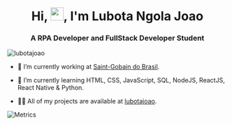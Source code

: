 <h1 align="center">Hi, <img src="https://raw.githubusercontent.com/kaueMarques/kaueMarques/master/hi.gif" width="30px">, I'm Lubota Ngola Joao</h1>
<h3 align="center">A RPA Developer and FullStack Developer Student</h3>
<p align="left"> <img src="https://komarev.com/ghpvc/?username=lubotajoao" alt="lubotajoao" /> </p>

- 🔭 I’m currently working at [Saint-Gobain do Brasil](https://www.saint-gobain.com.br/).

- 🌱 I’m currently learning HTML, CSS, JavaScript, SQL, NodeJS, ReactJS, React Native & Python.

- 👨‍💻 All of my projects are available at [lubotajoao](https://github.com/lubotajoao?tab=repositories).

<!-- - 📫 How to reach me **lubota4@gmail.com** -->

<!--- ▶️ I regulary post videos on [youtube.com/rocketseat](https://youtube.com/rocketseat) -->

<!-- - 💬 Ask me about **JavaScript, HTML, CSS, SQL** -->

<!-- - ⚡ Fun fact **Oneye 😜** -->

<!--
  <p align="center">
    <img src="https://github-readme-stats.vercel.app/api?username=lubotajoao&show_icons=true" alt="lubotajoao"/> 
  </p>
-->


![Metrics](https://metrics.lecoq.io/lubotajoao) 
